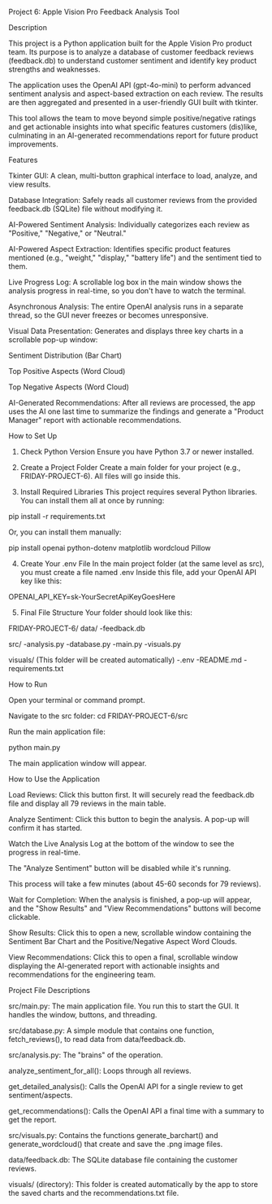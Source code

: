 Project 6: Apple Vision Pro Feedback Analysis Tool

Description

This project is a Python application built for the Apple Vision Pro product team. Its purpose is to analyze a database of customer feedback reviews (feedback.db) to understand customer sentiment and identify key product strengths and weaknesses.

The application uses the OpenAI API (gpt-4o-mini) to perform advanced sentiment analysis and aspect-based extraction on each review. The results are then aggregated and presented in a user-friendly GUI built with tkinter.

This tool allows the team to move beyond simple positive/negative ratings and get actionable insights into what specific features customers (dis)like, culminating in an AI-generated recommendations report for future product improvements.

Features

Tkinter GUI: A clean, multi-button graphical interface to load, analyze, and view results.

Database Integration: Safely reads all customer reviews from the provided feedback.db (SQLite) file without modifying it.

AI-Powered Sentiment Analysis: Individually categorizes each review as "Positive," "Negative," or "Neutral."

AI-Powered Aspect Extraction: Identifies specific product features mentioned (e.g., "weight," "display," "battery life") and the sentiment tied to them.

Live Progress Log: A scrollable log box in the main window shows the analysis progress in real-time, so you don't have to watch the terminal.

Asynchronous Analysis: The entire OpenAI analysis runs in a separate thread, so the GUI never freezes or becomes unresponsive.

Visual Data Presentation: Generates and displays three key charts in a scrollable pop-up window:

Sentiment Distribution (Bar Chart)

Top Positive Aspects (Word Cloud)

Top Negative Aspects (Word Cloud)

AI-Generated Recommendations: After all reviews are processed, the app uses the AI one last time to summarize the findings and generate a "Product Manager" report with actionable recommendations.

How to Set Up

1. Check Python Version
Ensure you have Python 3.7 or newer installed.

2. Create a Project Folder
Create a main folder for your project (e.g., FRIDAY-PROJECT-6). All files will go inside this.

3. Install Required Libraries
This project requires several Python libraries. You can install them all at once by running:

pip install -r requirements.txt


Or, you can install them manually:

pip install openai python-dotenv matplotlib wordcloud Pillow


4. Create Your .env File
In the main project folder (at the same level as src), you must create a file named .env
Inside this file, add your OpenAI API key like this:

OPENAI_API_KEY=sk-YourSecretApiKeyGoesHere


5. Final File Structure
Your folder should look like this:

FRIDAY-PROJECT-6/
data/
 -feedback.db

src/
-analysis.py
-database.py
-main.py
-visuals.py

visuals/
(This folder will be created automatically)
-.env
-README.md
-requirements.txt


How to Run

Open your terminal or command prompt.

Navigate to the src folder: cd FRIDAY-PROJECT-6/src

Run the main application file:

python main.py


The main application window will appear.

How to Use the Application

Load Reviews: Click this button first. It will securely read the feedback.db file and display all 79 reviews in the main table.

Analyze Sentiment: Click this button to begin the analysis. A pop-up will confirm it has started.

Watch the Live Analysis Log at the bottom of the window to see the progress in real-time.

The "Analyze Sentiment" button will be disabled while it's running.

This process will take a few minutes (about 45-60 seconds for 79 reviews).

Wait for Completion: When the analysis is finished, a pop-up will appear, and the "Show Results" and "View Recommendations" buttons will become clickable.

Show Results: Click this to open a new, scrollable window containing the Sentiment Bar Chart and the Positive/Negative Aspect Word Clouds.

View Recommendations: Click this to open a final, scrollable window displaying the AI-generated report with actionable insights and recommendations for the engineering team.

Project File Descriptions

src/main.py: The main application file. You run this to start the GUI. It handles the window, buttons, and threading.

src/database.py: A simple module that contains one function, fetch_reviews(), to read data from data/feedback.db.

src/analysis.py: The "brains" of the operation.

analyze_sentiment_for_all(): Loops through all reviews.

get_detailed_analysis(): Calls the OpenAI API for a single review to get sentiment/aspects.

get_recommendations(): Calls the OpenAI API a final time with a summary to get the report.

src/visuals.py: Contains the functions generate_barchart() and generate_wordcloud() that create and save the .png image files.

data/feedback.db: The SQLite database file containing the customer reviews.

visuals/ (directory): This folder is created automatically by the app to store the saved charts and the recommendations.txt file.